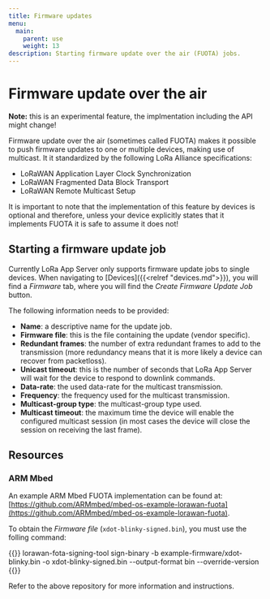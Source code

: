 ```yaml
---
title: Firmware updates
menu:
  main:
    parent: use
    weight: 13
description: Starting firmware update over the air (FUOTA) jobs.
---
```


# Firmware update over the air

**Note:** this is an experimental feature, the implmentation including
the API might change!

Firmware update over the air (sometimes called FUOTA) makes it possible to
push firmware updates to one or multiple devices, making use of multicast.
It it standardized by the following LoRa Alliance specifications:

* LoRaWAN Application Layer Clock Synchronization
* LoRaWAN Fragmented Data Block Transport
* LoRaWAN Remote Multicast Setup

It is important to note that the implementation of this feature by devices
is optional and therefore, unless your device explicitly states that it
implements FUOTA it is safe to assume it does not!

## Starting a firmware update job

Currently LoRa App Server only supports firmware update jobs to single devices.
When navigating to [Devices]({{<relref "devices.md">}}), you will find a
_Firmware_ tab, where you will find the _Create Firmware Update Job_ button.

The following information needs to be provided:

* **Name**: a descriptive name for the update job.
* **Firmware file**: this is the file containing the update (vendor specific).
* **Redundant frames**: the number of extra redundant frames to add to the transmission (more redundancy means that it is more likely a device can recover from packetloss).
* **Unicast timeout**: this is the number of seconds that LoRa App Server will wait for the device to respond to downlink commands.
* **Data-rate**: the used data-rate for the multicast transmission.
* **Frequency**: the frequency used for the multicast transmission.
* **Multicast-group type**: the multicast-group type used.
* **Multicast timeout**: the maximum time the device will enable the configured multicast session (in most cases the device will close the session on receiving the last frame).

## Resources

### ARM Mbed

An example ARM Mbed FUOTA implementation can be found at:
[https://github.com/ARMmbed/mbed-os-example-lorawan-fuota](https://github.com/ARMmbed/mbed-os-example-lorawan-fuota).

To obtain the _Firmware file_ (`xdot-blinky-signed.bin`), you must use the folling command:

{{<highlight bash>}}
lorawan-fota-signing-tool sign-binary -b example-firmware/xdot-blinky.bin -o xdot-blinky-signed.bin --output-format bin --override-version
{{</highlight>}}

Refer to the above repository for more information and instructions.
